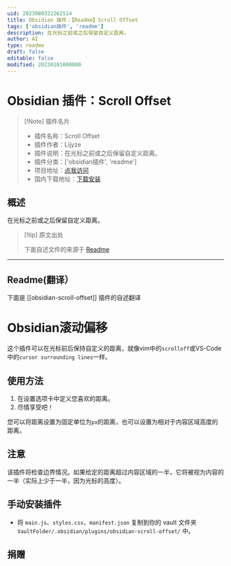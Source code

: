 ```yaml
---
uid: 2023080322262514
title: Obsidian 插件：【Readme】Scroll Offset
tags: ['obsidian插件', 'readme']
description: 在光标之前或之后保留自定义距离。
author: AI
type: readme
draft: false
editable: false
modified: 20230101000000
---
```


# Obsidian 插件：Scroll Offset

> [!Note] 插件名片
> - 插件名称：Scroll Offset
> - 插件作者：Lijyze
> - 插件说明：在光标之前或之后保留自定义距离。
> - 插件分类：['obsidian插件', 'readme']
> - 项目地址：[点我访问](https://github.com/lijyze/scroll-offset)
> - 国内下载地址：[下载安装](https://pkmer.cn/products/plugin/pluginMarket/?obsidian-scroll-offset)

## 概述

在光标之前或之后保留自定义距离。



> [!tip] 原文出处
> 
>下面自述文件的来源于 [Readme](https://ghproxy.net/https://raw.githubusercontent.com/lijyze/scroll-offset/master/README.md)
> 

---

## Readme(翻译）

下面是 [[obsidian-scroll-offset]] 插件的自述翻译


# Obsidian滚动偏移

这个插件可以在光标前后保持自定义的距离，就像vim中的`scrolloff`或VS-Code中的`cursor surrounding lines`一样。

## 使用方法

1. 在设置选项卡中定义您喜欢的距离。
2. 尽情享受吧！

您可以将距离设置为固定单位为`px`的距离，也可以设置为相对于内容区域高度的距离。

## 注意

该插件将检查边界情况。如果给定的距离超过内容区域的一半，它将被视为内容的一半（实际上少于一半，因为光标的高度）。

## 手动安装插件

- 将 `main.js`、`styles.css`、`manifest.json` 复制到你的 vault 文件夹 `VaultFolder/.obsidian/plugins/obsidian-scroll-offset/` 中。

## 捐赠





